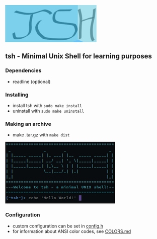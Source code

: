 ![tsh_logo](tsh_logo.png)
## tsh - Minimal Unix Shell for learning purposes

### Dependencies
* readline (optional)

### Installing
* install tsh with `sudo make install`
* uninstall with `sudo make uninstall`

### Making an archive
* make .tar.gz with `make dist`

![tsh_prompt](tsh_prompt.png)

### Configuration
* custom configuration can be set in [config.h](config.h)
* for information about ANSI color codes, see [COLORS.md](COLORS.md)
